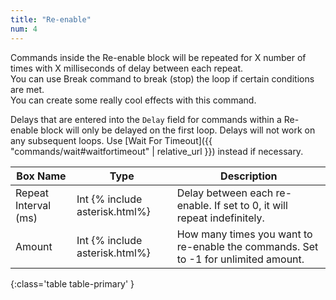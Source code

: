 ```yaml
---
title: "Re-enable"
num: 4
---
```


Commands inside the Re-enable block will be repeated for X number of times with X milliseconds of delay between each repeat.\
You can use Break command to break (stop) the loop if certain conditions are met.\
You can create some really cool effects with this command.

Delays that are entered into the `Delay` field for commands within a Re-enable block will only be delayed on the first loop. Delays will not work on any subsequent loops. Use [Wait For Timeout]({{ "commands/wait#waitfortimeout" | relative_url }}) instead if necessary.
  
| Box Name | Type | Description | 
|-------|--------|--------|
|Repeat Interval (ms)|	Int {% include asterisk.html%}|	Delay between each re-enable. If set to 0, it will repeat indefinitely.
|Amount|	Int {% include asterisk.html%}	|How many times you want to re-enable the commands. Set to -1 for unlimited amount.
{:class='table table-primary' }







